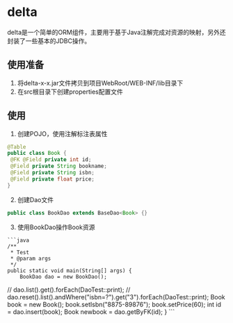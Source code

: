 # delta
  delta是一个简单的ORM组件，主要用于基于Java注解完成对资源的映射，另外还封装了一些基本的JDBC操作。
  
## 使用准备
  1. 将delta-x-x.jar文件拷贝到项目WebRoot/WEB-INF/lib目录下  
  2. 在src根目录下创建properties配置文件
  
## 使用
  1. 创建POJO，使用注解标注表属性
  
   ```java
@Table
public class Book {
	@FK @Field private int id;
	@Field private String bookname;
	@Field private String isbn;
	@Field private float price;
}
   ```
   
  2. 创建Dao文件
  
  ```java
public class BookDao extends BaseDao<Book> {}
  ```
  
  3. 使用BookDao操作Book资源
  
    ```java
  	/**
	 * Test
	 * @param args
	 */
	public static void main(String[] args) {
		BookDao dao = new BookDao();
//		dao.list().get().forEach(DaoTest::print);
//		dao.reset().list().andWhere("isbn=?").get("3").forEach(DaoTest::print);
		Book book = new Book();
		book.setIsbn("8875-89876");
		book.setPrice(60);
		int id = dao.insert(book);
		Book newbook = dao.getByFK(id);
	}
    ```
